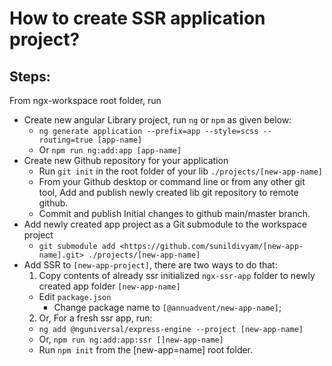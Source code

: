 # How to create SSR application project?

## Steps:

From ngx-workspace root folder, run

- Create new angular Library project, run `ng` or `npm` as given below:
  - `ng generate application --prefix=app --style=scss --routing=true [app-name]`
  - Or `npm run ng:add:app [app-name]`
- Create new Github repository for your application
  - Run `git init` in the root folder of your lib `./projects/[new-app-name]`
  - From your Github desktop or command line or from any other git tool, Add and publish newly created lib git repository to remote github.
  - Commit and publish Initial changes to github main/master branch.
- Add newly created app project as a Git submodule to the workspace project
  - `git submodule add <https://github.com/sunildivyam/[new-app-name].git> ./projects/[new-app-name]`
- Add SSR to `[new-app-project]`, there are two ways to do that:
  1) Copy contents of already ssr initialized `ngx-ssr-app` folder to newly created app folder `[new-app-name]`
    - Edit `package.json`
        - Change package name to `[@annuadvent/new-app-name]`;
  2) Or, For a fresh ssr app, run:
    - `ng add @nguniversal/express-engine --project [new-app-name]`
    - Or, `npm run ng:add:app:ssr []new-app-name]`
    - Run `npm init` from the [new-app=name] root folder.
